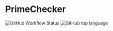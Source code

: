 # PrimeChecker

![GitHub Workflow Status](https://img.shields.io/github/workflow/status/Koi-Jiang/PrimeChecker/.NET%20Core?style=flat-squae)
![GitHub top language](https://img.shields.io/github/languages/top/Koi-Jiang/PrimeChecker?color=%23671473&style=flat-square)
